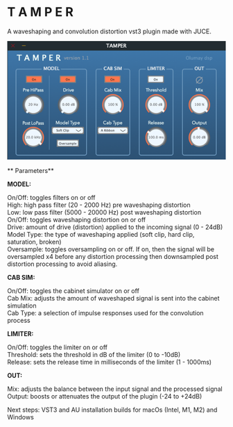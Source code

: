 # T A M P E R

A waveshaping and convolution distortion vst3 plugin made with JUCE.

![TAMPER](https://github.com/bbgreene/TAMPER/blob/master/Screenshots/TAMPER%20-%20gui.png?raw=true
 "TAMPER")
 
 
 
** Parameters**

<b>MODEL:</b>

 On/Off: toggles filters on or off\
 High: high pass filter (20 - 2000 Hz) pre waveshaping distortion\
 Low: low pass filter (5000 - 20000 Hz) post waveshaping distortion\
 On/Off: toggles waveshaping distortion on or off\
 Drive: amount of drive (distortion) applied to the incoming signal (0 - 24dB)\
 Model Type: the type of waveshaping applied (soft clip, hard clip, saturation, broken)\
 Oversample: toggles oversampling on or off. If on, then the signal will be oversampled x4 before any distortion processing then downsampled post distortion processing to avoid aliasing.
 
 <b>CAB SIM:</b>
 
 On/Off: toggles the cabinet simulator on or off\
 Cab Mix: adjusts the amount of waveshaped signal is sent into the cabinet simulation\
 Cab Type: a selection of impulse responses used for the convolution process
 
 <b>LIMITER:</b>
 
 On/Off: toggles the limiter on or off\
 Threshold: sets the threshold in dB of the limiter (0 to  -10dB)\
 Release: sets the release time in milliseconds of the limiter (1 - 1000ms)
 
 <b>OUT:</b>
 
 Mix: adjusts the balance between the input signal and the processed signal\
 Output: boosts or attenuates the output of the plugin (-24 to +24dB)
 
 Next steps: VST3 and AU installation builds for macOs (Intel, M1, M2) and Windows
